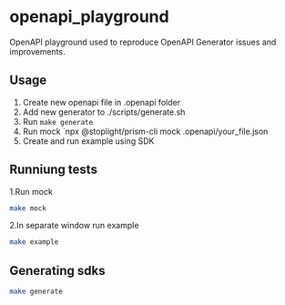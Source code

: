 # openapi_playground

OpenAPI playground used to reproduce OpenAPI Generator issues and improvements.

## Usage

1. Create new openapi file in .openapi folder
2. Add new generator to ./scripts/generate.sh
3. Run `make generate`
4. Run mock `npx @stoplight/prism-cli mock .openapi/your_file.json
5. Create and run example using SDK

## Runniung tests

1.Run mock

```bash
make mock
```

2.In separate window run example

```bash
make example
```

## Generating sdks

```bash
make generate
```
